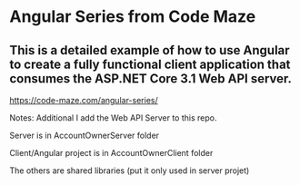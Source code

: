 # Angular Series from Code Maze
##  This is a detailed example of how to use Angular to create a fully functional client application that consumes the ASP.NET Core 3.1 Web API server.
https://code-maze.com/angular-series/

Notes: Additional I add the Web API Server to this repo.

Server is in AccountOwnerServer folder

Client/Angular project is in AccountOwnerClient folder

The others are shared libraries (put it only used in server projet)
